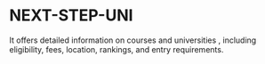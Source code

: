 # NEXT-STEP-UNI
 It offers detailed information on courses and universities , including eligibility, fees, location, rankings, and entry requirements.
